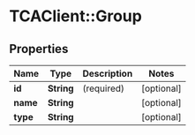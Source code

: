 # TCAClient::Group

## Properties
Name | Type | Description | Notes
------------ | ------------- | ------------- | -------------
**id** | **String** | (required)  | [optional] 
**name** | **String** |  | [optional] 
**type** | **String** |  | [optional] 

